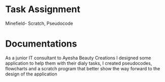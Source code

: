 # Task Assignment
Minefield- Scratch, Pseudocode
# Documentations
As a junior IT consultant to Ayesha Beauty Creations I designed some application to help them with their dialy tasks, I created pseudocodes, flowcharts and a scratch program that better show the way forward to the design of the application
